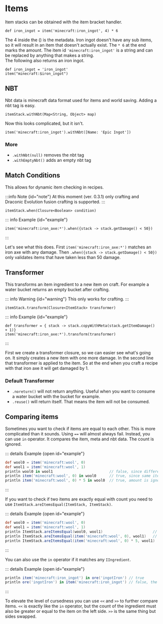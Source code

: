 # Items

Item stacks can be obtained with the item bracket handler.

```groovy:no-line-numbers
def iron_ingot = item('minecraft:iron_ingot', 4) * 6
```

The 4 inside the () is the metadata. Iron ingot doesn't have any sub items, so it will result in an item that doesn't actually exist.
The `* 6` at the end marks the amount. The item id `'minecraft:iron_ingot'` is a string and can be replaced by anything that makes a string. <br>
The following also returns an iron ingot.

```groovy:no-line-numbers
def iron_ingot = 'iron_ingot'
item("minecraft:$iron_ingot")
```

## NBT

Nbt data is minecraft data format used for items and world saving. Adding a nbt tag is easy.

```groovy:no-line-numbers
itemStack.withNbt(Map<String, Object> map)
```

Now this looks complicated, but it isn't.

```groovy:no-line-numbers
item('minecraft:iron_ingot').withNbt([Name: 'Epic Ingot'])
```

### More

- `.withNbt(null)` removes the nbt tag
- `.withEmptyNbt()` adds an empty nbt tag

## Match Conditions

This allows for dynamic item checking in recipes.

:::info Note {id="note"}
At this moment (ver. 0.3.1) only crafting and Draconic Evolution fusion crafting is supported.
:::


```groovy:no-line-numbers
itemStack.when(Closure<Boolean> condition)
```

::: info Example {id="example"}

```groovy:no-line-numbers
item('minecraft:iron_axe:*').when({stack -> stack.getDamage() < 50})
```

:::

Let's see what this does. First `item('minecraft:iron_axe:*')` matches an iron axe with any damage.
Then `.when({stack -> stack.getDamage() < 50})` only validates items that have taken less than 50 damage.

## Transformer

This transforms an item ingredient to a new item on craft. For example a water bucket returns an empty bucket after crafting.

::: info Warning {id="warning"}
This only works for crafting.
:::

```groovy:no-line-numbers
itemStack.transform(Closure<ItemStack> transformer)
```

::: info Example {id="example"}

```groovy:no-line-numbers
def transformer = { stack -> stack.copyWithMeta(stack.getItemDamage() + 1)}
item('minecraft:iron_axe:*').transform(transformer)
```

:::

First we create a transformer closure, so we can easier see what's going on. It simply creates a new item with one more damage.
In the second line that transformer is applied to the item. So at the end when you craft a recipe with that iron axe it will get damaged by 1.

### Default Transformer

- `.noreturn()` will not return anything. Useful when you want to consume a water bucket with the bucket for example.
- `.reuse()` will return itself. That means the item will not be consumed.

## Comparing items
Sometimes you want to check if items are equal to each other. This is more complicated than it sounds.
Using `==` will almost always fail. Instead, you can use `in` operator. It compares the item, meta and nbt data.
The count is ignored.

::: details Example {open id="example"}

```groovy
def wool0 = item('minecraft:wool', 0)
def wool1 = item('minecraft:wool', 1)
println wool0 in wool1                          // false, since different meta
println item('minecraft:wool', 0) in wool0      // true, since same item and meta
println item('minecraft:wool', 0) * 5 in wool0  // true, amount is ignored
```

:::

If you want to check if two items are exactly equal with count you need to use `ItemStack.areItemsEqual(ItemStack, ItemStack)`.

::: details Example {open id="example"}

```groovy
def wool0 = item('minecraft:wool', 0)
def wool1 = item('minecraft:wool', 1)
println ItemStack.areItemsEqual(wool0, wool1)                       // false
println ItemStack.areItemsEqual(item('minecraft:wool', 0), wool1)   // true
println ItemStack.areItemsEqual(item('minecraft:wool', 0) * 5, wool1)   // false
```

:::

You can also use the `in` operator if it matches any `IIngredient`.

::: details Example {open id="example"}

```groovy
println item('minecraft:iron_ingot') in ore('ingotIron') // true
println ore('ingotIron') in item('minecraft:iron_ingot') // false, the iron ingot is in the ore dict and not vice versa.
```

:::

To elevate the level of cursedness you can use `<<` and `>>` to further compare items.
`<<` is exactly like the `in` operator, but the count of the ingredient must also be greater or equal to the item on the left side.
`>>` is the same thing but sides swapped.
